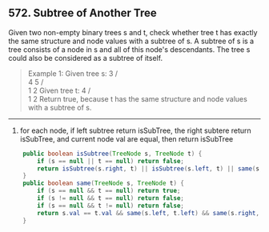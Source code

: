 ## 572. Subtree of Another Tree

Given two non-empty binary trees s and t, check whether tree t has exactly the same structure and node values with a subtree of s. A subtree of s is a tree consists of a node in s and all of this node's descendants. The tree s could also be considered as a subtree of itself.

>Example 1:
Given tree s:
     3
    / \
   4   5
  / \
 1   2
Given tree t:
   4 
  / \
 1   2
Return true, because t has the same structure and node values with a subtree of s.

---

1. for each node, if left subtree return isSubTree, the right subtere return isSubTree, and current node val are equal, then return isSubTree

```java
    public boolean isSubtree(TreeNode s, TreeNode t) {
        if (s == null || t == null) return false;
        return isSubtree(s.right, t) || isSubtree(s.left, t) || same(s, t);
    }
    public boolean same(TreeNode s, TreeNode t) {
        if (s == null && t == null) return true;
        if (s != null && t == null) return false;
        if (s == null && t != null) return false;
        return s.val == t.val && same(s.left, t.left) && same(s.right, t.right);
    }
```